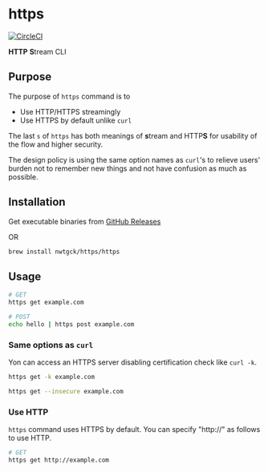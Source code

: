 # https
[![CircleCI](https://circleci.com/gh/nwtgck/https.svg?style=shield)](https://circleci.com/gh/nwtgck/https)

**HTTP** **S**tream CLI

## Purpose

The purpose of `https` command is to
* Use HTTP/HTTPS streamingly
* Use HTTPS by default unlike `curl`

The last `s` of `https` has both meanings of **s**tream and HTTP**S** for usability of the flow and higher security.

The design policy is using the same option names as `curl`'s to relieve users' burden not to remember new things and not have confusion as much as possible.

## Installation

Get executable binaries from [GitHub Releases](https://github.com/nwtgck/https/releases)


OR

```bash
brew install nwtgck/https/https
```

## Usage

```bash
# GET
https get example.com
```

```bash
# POST
echo hello | https post example.com
```

### Same options as `curl`

Yon can access an HTTPS server disabling certification check like `curl -k`.

```bash
https get -k example.com
```

```bash
https get --insecure example.com
```

### Use HTTP

`https` command uses HTTPS by default. You can specify "http://" as follows to use HTTP.

```bash
# GET
https get http://example.com
```
